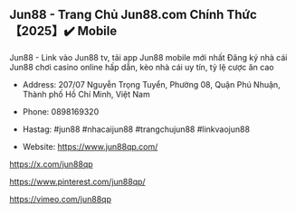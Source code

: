 ## Jun88 - Trang Chủ Jun88.com Chính Thức【2025】✔️ Mobile

Jun88 - Link vào Jun88 tv, tải app Jun88 mobile mới nhất Đăng ký nhà cái Jun88 chơi casino online hấp dẫn, kèo nhà cái uy tín, tỷ lệ cược ăn cao

- Address: 207/07 Nguyễn Trọng Tuyển, Phường 08, Quận Phú Nhuận, Thành phố Hồ Chí Minh, Việt Nam

- Phone: 0898169320

- Hastag: #jun88 #nhacaijun88 #trangchujun88 #linkvaojun88

- Website: https://www.jun88qp.com/

https://x.com/jun88qp

https://www.pinterest.com/jun88qp/

https://vimeo.com/jun88qp
